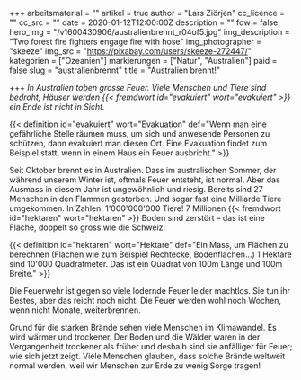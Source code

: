 +++
arbeitsmaterial = ""
artikel = true
author = "Lars Ziörjen"
cc_licence = ""
cc_src = ""
date = 2020-01-12T12:00:00Z
description = ""
fdw = false
hero_img = "/v1600430906/australienbrennt_r04of5.jpg"
img_description = "Two forest fire fighters engage fire with hose"
img_photographer = "skeeze"
img_src = "https://pixabay.com/users/skeeze-272447/"
kategorien = ["Ozeanien"]
markierungen = ["Natur", "Australien"]
paid = false
slug = "australienbrennt"
title = "Australien brennt!"

+++
_In Australien toben grosse Feuer. Viele Menschen und Tiere sind bedroht, Häuser werden {{< fremdwort id="evakuiert" wort="evakuiert" >}} ein Ende ist nicht in Sicht._

{{< definition id="evakuiert" wort="Evakuation" def="Wenn man eine gefährliche Stelle räumen muss, um sich und anwesende Personen zu schützen, dann evakuiert man diesen Ort. Eine Evakuation findet zum Beispiel statt, wenn in einem Haus ein Feuer ausbricht." >}}

Seit Oktober brennt es in Australien. Dass im australischen Sommer, der während unserem Winter ist, oftmals Feuer entsteht, ist normal. Aber das Ausmass in diesem Jahr ist ungewöhnlich und riesig. Bereits sind 27 Menschen in den Flammen gestorben. Und sogar fast eine Milliarde Tiere umgekommen. In Zahlen: 1'000'000'000 Tiere! 7 Millionen {{< fremdwort id="hektaren" wort="hektaren" >}} Boden sind zerstört – das ist eine Fläche, doppelt so gross wie die Schweiz.

{{< definition id="hektaren" wort="Hektare" def="Ein Mass, um Flächen zu berechnen (Flächen wie zum Beispiel Rechtecke, Bodenflächen...) 1 Hektare sind 10'000 Quadratmeter. Das ist ein Quadrat von 100m Länge und 100m Breite." >}}

Die Feuerwehr ist gegen so viele lodernde Feuer leider machtlos. Sie tun ihr Bestes, aber das reicht noch nicht. Die Feuer werden wohl noch Wochen, wenn nicht Monate, weiterbrennen.

Grund für die starken Brände sehen viele Menschen im Klimawandel. Es wird wärmer und trockener. Der Boden und die Wälder waren in der Vergangenheit trockener als früher und deshalb sind sie anfälliger für Feuer; wie sich jetzt zeigt. Viele Menschen glauben, dass solche Brände weltweit normal werden, weil wir Menschen zur Erde zu wenig Sorge tragen!